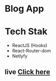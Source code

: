 # Blog App

# Tech Stak 
- ReactJS (Hooks)
- React-Router-dom
- Netlyfy


## live <a href="https://resplendent-youtiao-61bb7c.netlify.app/">Click here</a>